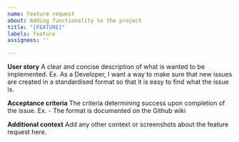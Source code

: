 ```yaml
---
name: Feature request
about: Adding functionality to the project
title: "[FEATURE]"
labels: feature
assignees: ''

---
```


**User story**
A clear and concise description of what is wanted to be implemented. 
Ex. As a Developer, I want a way to make sure that new issues are created in a standardised format so that it is easy to find what the issue is.

**Acceptance criteria**
The criteria determining success upon completion of the issue.
Ex. - The format is documented on the Github wiki

**Additional context**
Add any other context or screenshots about the feature request here.
